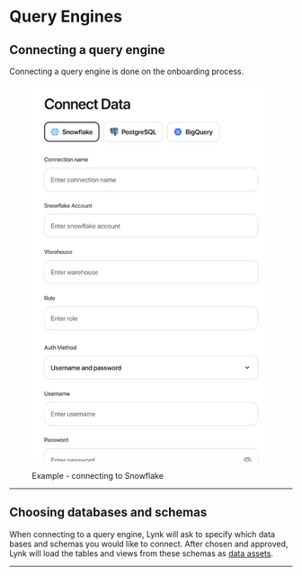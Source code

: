 # Query Engines

## Connecting a query engine

&#x20;Connecting a query engine is done on the onboarding process.&#x20;

<figure><img src="../../.gitbook/assets/image (1) (1) (1) (1).png" alt=""><figcaption><p>Example - connecting to Snowflake</p></figcaption></figure>

***

## Choosing databases and schemas

When connecting to a query engine, Lynk will ask to specify which data bases and schemas you would like to connect. After chosen and approved, Lynk will load the tables and views from these schemas as [data assets](../data-modeling/data-assets.md).&#x20;

***


